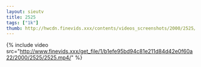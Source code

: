 ```yaml
--- 
layout: sieutv
title: 2525
tags: ["1k"]
thumb: http://hwcdn.finevids.xxx/contents/videos_screenshots/2000/2525/preview.mp4.jpg
---
```

{% include video src="http://www.finevids.xxx/get_file/1/b1efe95bd94c81e211d84d42e0f60a22/2000/2525/2525.mp4/" %} 
